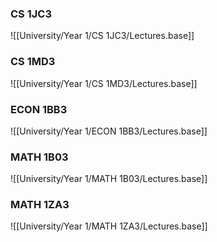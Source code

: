 

### CS 1JC3
![[University/Year 1/CS 1JC3/Lectures.base]]


### CS 1MD3
![[University/Year 1/CS 1MD3/Lectures.base]]

### ECON 1BB3
![[University/Year 1/ECON 1BB3/Lectures.base]]


### MATH 1B03
![[University/Year 1/MATH 1B03/Lectures.base]]


### MATH 1ZA3
![[University/Year 1/MATH 1ZA3/Lectures.base]]

